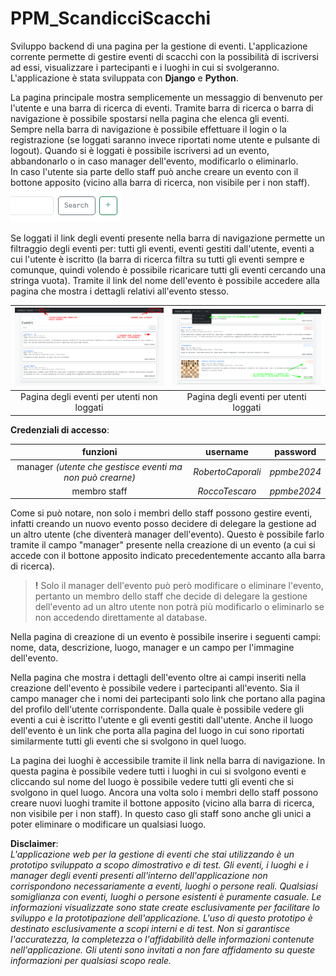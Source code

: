 # PPM_ScandicciScacchi
Sviluppo backend di una pagina per la gestione di eventi.
L'applicazione corrente permette di gestire eventi di scacchi con la possibilità di iscriversi ad essi, visualizzare i partecipanti e i luoghi in cui si svolgeranno.
L'applicazione è stata sviluppata con __Django__ e __Python__.

La pagina principale mostra semplicemente un messaggio di benvenuto per l'utente e una barra di ricerca di eventi. Tramite barra di ricerca o barra di navigazione è possibile spostarsi nella pagina che elenca gli eventi. \
Sempre nella barra di navigazione è possibile effettuare il login o la registrazione (se loggati saranno invece riportati nome utente e pulsante di logout).
Quando si è loggati è possibile iscriversi ad un evento, abbandonarlo o in caso manager dell'evento, modificarlo o eliminarlo. \
In caso l'utente sia parte dello staff può anche creare un evento con il bottone apposito (vicino alla barra di ricerca, non visibile per i non staff). \
![](images/addevent_button.png)
 
 Se loggati il link degli eventi presente nella barra di navigazione permette un filtraggio degli eventi per: tutti gli eventi, eventi gestiti dall'utente, eventi a cui l'utente è iscritto (la barra di ricerca filtra su tutti gli eventi sempre e comunque, quindi volendo è possibile ricaricare tutti gli eventi cercando una stringa vuota). Tramite il link del nome dell'evento è possibile accedere alla pagina che mostra i dettagli relativi all'evento stesso.

| ![](images/tologin_eventpage.png) | ![](images/logged_eventpage.png) |
|:--:|:--:|
| Pagina degli eventi per utenti non loggati | Pagina degli eventi per utenti loggati |

__Credenziali di accesso__:

|__funzioni__|__username__|__password__|
|:--:|:--:|:--:|
| manager _(utente che gestisce eventi ma non può crearne)_ |_RobertoCaporali_|_ppmbe2024_|
| membro staff |_RoccoTescaro_|_ppmbe2024_|

Come si può notare, non solo i membri dello staff possono gestire eventi, infatti creando un nuovo evento posso decidere di delegare la gestione ad un altro utente (che diventerà manager dell'evento). Questo è possibile farlo tramite il campo "manager" presente nella creazione di un evento (a cui si accede con il bottone apposito indicato precedentemente accanto alla barra di ricerca). 

> __!__ Solo il manager dell'evento può però modificare o eliminare l'evento, pertanto un membro dello staff che decide di delegare la gestione dell'evento ad un altro utente non potrà più modificarlo o eliminarlo se non accedendo direttamente al database.

Nella pagina di creazione di un evento è possibile inserire i seguenti campi: nome, data, descrizione, luogo, manager e un campo per l'immagine dell'evento. 

Nella pagina che mostra i dettagli dell'evento oltre ai campi inseriti nella creazione dell'evento è possibile vedere i partecipanti all'evento. Sia il campo manager che i nomi dei partecipanti solo link che portano alla pagina del profilo dell'utente corrispondente. Dalla quale è possibile vedere gli eventi a cui è iscritto l'utente e gli eventi gestiti dall'utente. Anche il luogo dell'evento è un link che porta alla pagina del luogo in cui sono riportati similarmente tutti gli eventi che si svolgono in quel luogo.

La pagina dei luoghi è accessibile tramite il link nella barra di navigazione. In questa pagina è possibile vedere tutti i luoghi in cui si svolgono eventi e cliccando sul nome del luogo è possibile vedere tutti gli eventi che si svolgono in quel luogo. Ancora una volta solo i membri dello staff possono creare nuovi luoghi tramite il bottone apposito (vicino alla barra di ricerca, non visibile per i non staff). In questo caso gli staff sono anche gli unici a poter eliminare o modificare un qualsiasi luogo.

__Disclaimer__: \
_L'applicazione web per la gestione di eventi che stai utilizzando è un prototipo sviluppato a scopo dimostrativo e di test. Gli eventi, i luoghi e i manager degli eventi presenti all'interno dell'applicazione non corrispondono necessariamente a eventi, luoghi o persone reali. Qualsiasi somiglianza con eventi, luoghi o persone esistenti è puramente casuale. Le informazioni visualizzate sono state create esclusivamente per facilitare lo sviluppo e la prototipazione dell'applicazione. L'uso di questo prototipo è destinato esclusivamente a scopi interni e di test. Non si garantisce l'accuratezza, la completezza o l'affidabilità delle informazioni contenute nell'applicazione. Gli utenti sono invitati a non fare affidamento su queste informazioni per qualsiasi scopo reale._